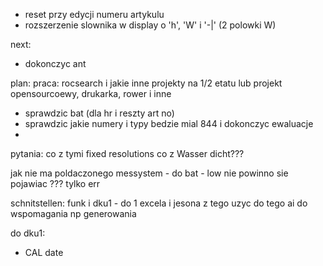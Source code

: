 - reset przy edycji numeru artykulu
- rozszerzenie slownika w display o 'h', 'W' i '-|' (2 polowki W)

next:
- dokonczyc ant

plan:
praca: rocsearch i jakie inne projekty na 1/2 etatu lub  projekt opensourcoewy, drukarka, rower i inne
- sprawdzic bat (dla hr i reszty art no)
- sprawdzic jakie numery i typy bedzie mial 844 i dokonczyc ewaluacje
- 

pytania: co z tymi fixed resolutions
co z Wasser dicht???


jak nie ma poldaczonego messystem - do bat - low nie powinno sie pojawiac ??? tylko err




schnitstellen:
funk i dku1 - do 1 excela i  jesona z tego
uzyc do tego ai do wspomagania np generowania


do dku1:
- CAL date